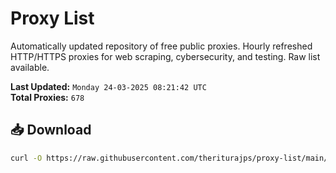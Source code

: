 # Proxy List

Automatically updated repository of free public proxies. Hourly refreshed HTTP/HTTPS proxies for web scraping, cybersecurity, and testing. Raw list available.

**Last Updated:** `Monday 24-03-2025 08:21:42 UTC`  
**Total Proxies:** `678`

## 📥 Download
```bash
curl -O https://raw.githubusercontent.com/theriturajps/proxy-list/main/proxies.txt
